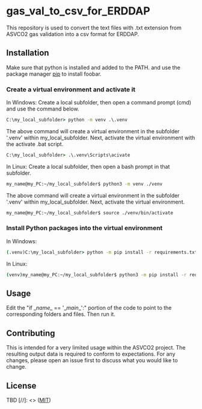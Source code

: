 # gas_val_to_csv_for_ERDDAP

This repository is used to convert the text files with .txt extension from ASVCO2 gas validation into a csv format for ERDDAP.

## Installation

Make sure that python is installed and added to the PATH. and use the package manager [pip](https://pip.pypa.io/en/stable/) to install foobar.

### Create a virtual environment and activate it

In Windows:
Create a local subfolder, then open a command prompt (cmd) and use the command below.
```cmd
C:\my_local_subfolder> python -m venv .\.venv
```
The above command will create a virtual environment in the subfolder \'.venv\' within my_local_subfolder.
Next, activate the virtual environment with the activate .bat script.
```cmd
C:\my_local_subfolder> .\.venv\Scripts\acivate
```

In Linux:
Create a local subfolder, then open a bash prompt in that subfolder.
```bash
my_name@my_PC:~/my_local_subfolder$ python3 -m venv ./venv
```
The above command will create a virtual environment in the subfolder \'.venv\' within my_local_subfolder.
Next, activate the virtual environment.
```bash
my_name@my_PC:~/my_local_subfolder$ source ./venv/bin/activate
```

### Install Python packages into the virtual environment

In Windows:
```cmd
(.venv)C:\my_local_subfolder> python -m pip install -r requirements.txt
```
In Linux:
```bash
(venv)my_name@my_PC:~/my_local_subfolder$ python3 -m pip install -r requirements.txt
```

## Usage

Edit the \"if \__name__ == '\__main__'\:\" portion of the code to point to the corresponding folders and files. Then run it.

## Contributing
This is intended for a very limited usage within the ASVCO2 project. The resulting output data is required to conform to expectations. For any changes, please open an issue first to discuss what you would like to change.

## License
TBD
[//]: <> ([MIT](https://choosealicense.com/licenses/mit/))
